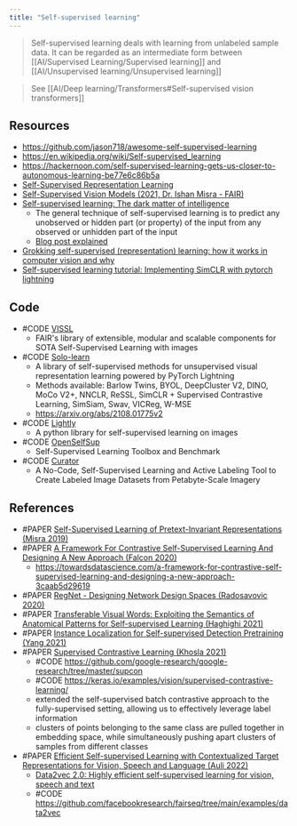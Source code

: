 ```yaml
---
title: "Self-supervised learning"
---
```


> Self-supervised learning deals with learning from unlabeled sample data. It can be regarded as an intermediate form between [[AI/Supervised Learning/Supervised learning]] and [[AI/Unsupervised learning/Unsupervised learning]]

> See [[AI/Deep learning/Transformers#Self-supervised vision transformers]]

## Resources
- https://github.com/jason718/awesome-self-supervised-learning
- https://en.wikipedia.org/wiki/Self-supervised_learning
- https://hackernoon.com/self-supervised-learning-gets-us-closer-to-autonomous-learning-be77e6c86b5a
- [Self-Supervised Representation Learning](https://lilianweng.github.io/lil-log/2019/11/10/self-supervised-learning.html)
- [Self-Supervised Vision Models (2021, Dr. Ishan Misra - FAIR)](https://www.youtube.com/watch?v=EXJmodhu4_4)
- [Self-supervised learning: The dark matter of intelligence](https://ai.facebook.com/blog/self-supervised-learning-the-dark-matter-of-intelligence/)
	- The general technique of self-supervised learning is to predict any unobserved or hidden part (or property) of the input from any observed or unhidden part of the input
	- [Blog post explained](https://www.youtube.com/watch?v=Ag1bw8MfHGQ&t=6s)
- [Grokking self-supervised (representation) learning: how it works in computer vision and why](https://theaisummer.com/self-supervised-representation-learning-computer-vision/)
- [Self-supervised learning tutorial: Implementing SimCLR with pytorch lightning](https://theaisummer.com/simclr/)
	
## Code
- #CODE [VISSL](https://github.com/facebookresearch/vissl)
	- FAIR's library of extensible, modular and scalable components for SOTA Self-Supervised Learning with images
- #CODE [Solo-learn](https://github.com/vturrisi/solo-learn)
	- A library of self-supervised methods for unsupervised visual representation learning powered by PyTorch Lightning
	- Methods available: Barlow Twins, BYOL, DeepCluster V2, DINO, MoCo V2+, NNCLR, ReSSL, SimCLR + Supervised Contrastive Learning, SimSiam, Swav, VICReg, W-MSE
	- https://arxiv.org/abs/2108.01775v2
- #CODE [Lightly](https://github.com/lightly-ai/lightly)
	- A python library for self-supervised learning on images
- #CODE [OpenSelfSup](https://github.com/open-mmlab/OpenSelfSup)
	- Self-Supervised Learning Toolbox and Benchmark
- #CODE [Curator](https://github.com/spaceml-org/Self-Supervised-Learner)
	- A No-Code, Self-Supervised Learning and Active Labeling Tool to Create Labeled Image Datasets from Petabyte-Scale Imagery


## References
- #PAPER [Self-Supervised Learning of Pretext-Invariant Representations (Misra 2019)](https://arxiv.org/abs/1912.01991)
- #PAPER [A Framework For Contrastive Self-Supervised Learning And Designing A New Approach (Falcon 2020)](https://arxiv.org/abs/2009.00104)
	- https://towardsdatascience.com/a-framework-for-contrastive-self-supervised-learning-and-designing-a-new-approach-3caab5d29619
- #PAPER [RegNet - Designing Network Design Spaces (Radosavovic 2020)](https://arxiv.org/abs/2003.13678v1)
- #PAPER [Transferable Visual Words: Exploiting the Semantics of Anatomical Patterns for Self-supervised Learning (Haghighi 2021)](https://arxiv.org/abs/2102.10680)
- #PAPER [Instance Localization for Self-supervised Detection Pretraining (Yang 2021)](https://arxiv.org/abs/2102.08318)
- #PAPER [Supervised Contrastive Learning (Khosla 2021)](https://arxiv.org/abs/2004.11362)
	- #CODE https://github.com/google-research/google-research/tree/master/supcon
	- #CODE https://keras.io/examples/vision/supervised-contrastive-learning/
	- extended the self-supervised batch contrastive approach to the fully-supervised setting, allowing us to effectively leverage label information
	- clusters of points belonging to the same class are pulled together in embedding space, while simultaneously pushing apart clusters of samples from different classes
- #PAPER [Efficient Self-supervised Learning with Contextualized Target Representations for Vision, Speech and Language (Auli 2022)](https://ai.facebook.com/research/publications/efficient-self-supervised-learning-with-contextualized-target-representations-for-vision-speech-and-language)
	- [Data2vec 2.0: Highly efficient self-supervised learning for vision, speech and text](https://ai.facebook.com/blog/ai-self-supervised-learning-data2vec/)
	- #CODE https://github.com/facebookresearch/fairseq/tree/main/examples/data2vec
